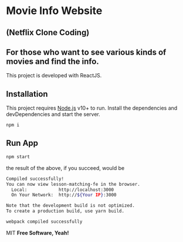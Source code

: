 # Movie Info Website
## (Netflix Clone Coding)

## For those who want to see various kinds of movies and find the info.

This project is developed with ReactJS.

## Installation
This project requires [Node.js](https://nodejs.org/) v10+ to run.
Install the dependencies and devDependencies and start the server.

```sh
npm i
```

## Run App
```sh
npm start
```
the result of the above, if you succeed, would be

```sh
Compiled successfully!
You can now view lesson-matching-fe in the browser.
  Local:            http://localhost:3000
  On Your Network:  http://${Your IP}:3000

Note that the development build is not optimized.
To create a production build, use yarn build.

webpack compiled successfully
```

MIT
**Free Software, Yeah!**
